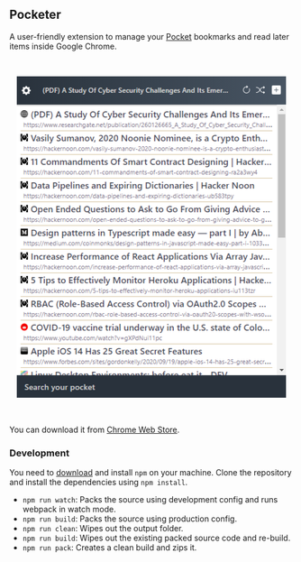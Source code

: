 ## Pocketer

A user-friendly extension to manage your [Pocket](https://getpocket.com) bookmarks and read later items inside Google Chrome.

<br>
<p align="center"><img src=".github/screenshot.png" alt="Screenshot"></p>
<br>

You can download it from [Chrome Web Store](https://chrome.google.com/webstore/detail/in-your-pocket).

### Development

You need to [download](https://nodejs.org) and install `npm` on your machine. Clone the repository and install the dependencies using `npm install`.

* `npm run watch`: Packs the source using development config and runs webpack in watch mode.
* `npm run build`: Packs the source using production config.
* `npm run clean`: Wipes out the output folder.
* `npm run build`: Wipes out the existing packed source code and re-build.
* `npm run pack`: Creates a clean build and zips it.